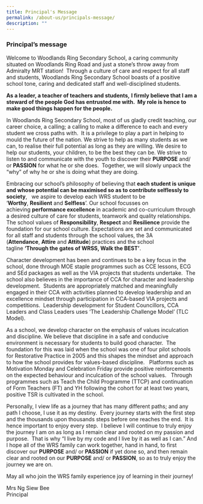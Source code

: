 ```yaml
---
title: Principal's Message
permalink: /about-us/principals-message/
description: ""
---
```

### **Principal’s message**
Welcome to Woodlands Ring Secondary School, a caring community situated on Woodlands Ring Road and just a stone’s throw away from Admiralty MRT station! &nbsp;Through a culture of care and respect for all staff and students, Woodlands Ring Secondary School boasts of a positive school tone, caring and dedicated staff and well-disciplined students.

**As a leader, a teacher of teachers and students,**&nbsp;**I firmly believe that I am a steward of the people God has entrusted me with.&nbsp; My role is hence to make good things happen for the people.**

In Woodlands Ring Secondary School, most of us gladly credit teaching, our career choice, a calling; a calling to make a difference to each and every student we cross paths with.&nbsp; It is a privilege to play a part in helping to mould the future of the nation. We strive to help as many students as we can, to realise their full potential as long as they are willing. We desire to help our students, your children, to be the best they can be. We strive to listen to and communicate with the youth to discover their&nbsp;**PURPOSE**&nbsp;and/ or&nbsp;**PASSION**&nbsp;for what he or she does.&nbsp; Together, we will slowly unpack the “why” of why he or she is doing what they are doing.

Embracing our school’s philosophy of believing that&nbsp;**each student is unique and whose potential can be maximised so as to contribute selflessly to society**,&nbsp;&nbsp;&nbsp;we aspire to develop each WRS student to be ‘**Worthy**,&nbsp;**Resilient**&nbsp;and&nbsp;**Selfless**’. Our school focusses on achieving&nbsp;**performance excellence**&nbsp;in academic and co-curriculum through a desired culture of care for students, teamwork and quality relationships.&nbsp; The school values of&nbsp;**Responsibility**,&nbsp;**Respect**&nbsp;and&nbsp;**Resilience**&nbsp;provide the foundation for our school culture. Expectations are set and communicated for all staff and students through the school values, the 3A (**Attendance**,&nbsp;**Attire**&nbsp;and&nbsp;**Attitude**) practices and the school tagline&nbsp;**‘Through the gates of WRSS, Walk the BEST’**.

Character development has been and continues to be a key focus in the school, done through MOE staple programmes such as CCE lessons, ECG and SEd packages as well as the VIA projects that students undertake.&nbsp; The school also believes in the importance of CCA for character and leadership development.&nbsp; Students are appropriately matched and meaningfully engaged in their CCA with activities planned to develop leadership and an excellence mindset through participation in CCA-based VIA projects and competitions.&nbsp; Leadership development for Student Councillors, CCA Leaders and Class Leaders uses ‘The Leadership Challenge Model’ (TLC Model). &nbsp;

As a school, we develop character on the emphasis of values inculcation and discipline. We believe that discipline in a safe and conducive environment is necessary for students to build good character.&nbsp; The foundation for this was laid when the school was one of four pilot schools for Restorative Practice in 2005 and this shapes the mindset and approach to how the school provides for values-based discipline.&nbsp;&nbsp; Platforms such as Motivation Monday and Celebration Friday provide positive reinforcements on the expected behaviour and inculcation of the school values.&nbsp;&nbsp; Through programmes such as Teach the Child Programme (TTCP) and continuation of Form Teachers (FT) and YH following the cohort for at least two years, positive TSR is cultivated in the school.&nbsp;

Personally, I view life as a journey that has many different paths; and any path I choose, I use it as my destiny.&nbsp; Every journey starts with the first step and the thousands upon thousands steps before one reaches the end.&nbsp; It is hence important to enjoy every step.&nbsp; I believe I will continue to truly enjoy the journey I am on as long as I remain clear and rooted on my passion and purpose. &nbsp;That is why “I live by my code and I live by it as well as I can.” And I hope all of the WRS family can work together, hand in hand, to first discover our&nbsp;**PURPOSE**&nbsp;and/ or&nbsp;**PASSION**&nbsp;if yet done so, and then remain clear and rooted on our&nbsp;**PURPOSE**&nbsp;and/ or&nbsp;**PASSION**, so as to truly enjoy the journey we are on.&nbsp;

May all who join the WRS family experience joy of learning in their journey!&nbsp;

Mrs Ng Siew Bee<br>
Principal